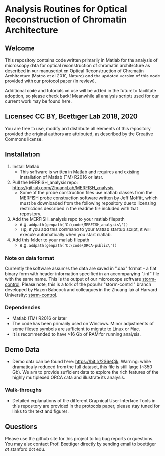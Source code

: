 # Analysis Routines for Optical Reconstruction of Chromatin Architecture 

## Welcome
This repository contains code written primarily in Matlab for the analysis of microscopy data for optical reconstruction of chromatin architecture as described in our manuscript on Optical Reconstruction of Chromatin Architecture (Mateo et al 2019, Nature) and the updated version of this code provided with our protocol paper (in review).  

Additional code and tutorials on use will be added in the future to facilitate adoption, so please check back!  Meanwhile all analysis scripts used for our current work may be found here. 

## Licensed CC BY, Boettiger Lab 2018, 2020
You are free to use, modify and distribute all elements of this repository provided the original authors are attributed, as described by the Creative Commons license. 

## Installation
1. Install Matlab   
    - This software is written in Matlab and requires and existing installation of Matlab (TM) R2016 or later.
2. Pull the MERFISH_analysis repo: https://github.com/ZhuangLab/MERFISH_analysis. 
    - Some of the probe construction files use matlab classes from the MERFISH probe construction software written by Jeff Moffitt, which must be downloaded from the following repository due to licensing restrictions described in the readme file included with that repository. 
3. Add the MERFISH_analysis repo to your matlab filepath
    - e.g. `addpath(genpath('C:\code\MERFISH_analysis\'))`
    - Tip, if you add this command to your Matlab startup script, it will execute automatically when you start matlab.
4. Add this folder to your matlab filepath 
    - e.g. `addpath(genpath('C:\code\ORCA-public\'))`

### Note on data format
Currently the software assumes the data are saved in ".dax" format - a flat binary form with header information specified in an accompanying ".inf" file with the same name. This is the output of our microscope software [storm-control](https://github.com/Boettiger-lab/storm-control).  Please note, this is a fork of the popular "storm-control" branch developed by Hazen Babcock and colleagues in the Zhuang lab at Harvard University: [storm-control](https://github.com/ZhuangLab/storm-control).  

### Dependencies
* Matlab (TM) R2016 or later
* The code has been primarily used on Windows. Minor adjustments of some filesep symbols are sufficient to migrate to Linux or Mac.
* It is recommended to have >16 Gb of RAM for running analysis.

## Demo Data
* Demo data can be found here: https://bit.ly/2S6eCjk.  Warning: while dramatically reduced from the full dataset, this file is still large (~350 Gb). We aim to provide sufficient data to explore the rich features of the highly multiplexed ORCA data and illustrate its analysis.

### Walk-throughs
* Detailed explanations of the different Graphical User Interface Tools in this repository are provided in the protocols paper, please stay tuned for links to the text and figures. 

## Questions
 Please use the github site for this project to log bug reports or questions.  You may also contact Prof. Boettiger directly by sending email to boettiger *at* stanford dot edu. 
